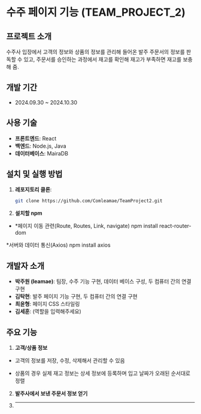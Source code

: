 # 수주 페이지 기능 (TEAM_PROJECT_2)

## 프로젝트 소개

수주사 입장에서 고객의 정보와 상품의 정보를 관리해 들어온 발주 주문서의 정보를 판독할 수 있고,
주문서를 승인하는 과정에서 재고를 확인해 재고가 부족하면 재고를 보충해 줌. 

## 개발 기간
- 2024.09.30 ~ 2024.10.30

## 사용 기술
- **프론트엔드**: React
- **백엔드**: Node.js, Java
- **데이터베이스**: MairaDB


## 설치 및 실행 방법
1. **레포지토리 클론**:
   ```bash
   git clone https://github.com/Comleamae/TeamProject2.git
   
2. **설치할 npm**
  - *페이지 이동 관련(Route, Routes, Link, navigate)
      npm install react-router-dom

   *서버와 데이터 통신(Axios)
      npm install axios
 
## 개발자 소개
- **박주원 (leamae)**: 팀장, 수주 기능 구현, 데이터 베이스 구성, 두 컴퓨터 간의 연결 구현
- **김탁현**: 발주 페이지 기능 구현, 두 컴퓨터 간의 연결 구현
- **최윤형**: 페이지 CSS 스타일링
- **김세훈**: (역할을 입력해주세요)

## 주요 기능

1. **고객/상품 정보**
  - 고객의 정보를 저장, 수정, 삭제해서 관리할 수 있음

  
  - 상품의 경우 실제 재고 정보는 상세 정보에 등록하며 입고 날짜가 오래된 순서대로 정렬

2. **발주사에서 보낸 주문서 정보 얻기**

3. ****
